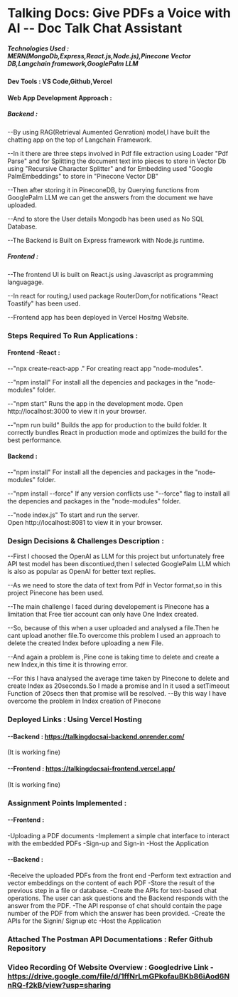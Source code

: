 # Talking Docs: Give PDFs a Voice with AI -- Doc Talk Chat Assistant

##### Technologies Used : MERN(MongoDb,Express,React.js,Node.js),Pinecone Vector DB,Langchain framework,GooglePalm LLM

#### Dev Tools : VS Code,Github,Vercel

#### Web App Development Approach :

##### Backend :
--By using RAG(Retrieval Aumented Genration) model,I have   built the chatting app on the top of Langchain Framework.

--In it there are three steps involved in Pdf file extraction using   Loader "Pdf Parse" and for Splitting the document text into   pieces to store in Vector Db using "Recursive Character     Splitter" and for Embedding used "Google PalmEmbeddings"
  to store in "Pinecone Vector DB"
  
--Then after storing it in PineconeDB, by Querying functions    from GooglePalm LLM we can get the answers from the    document we have uploaded.

--And to store the User details Mongodb has been used as No    SQL Database.

--The Backend is Built on Express framework with Node.js runtime.


##### Frontend :
--The frontend UI is built on React.js using Javascript as programming languagage.

--In react for routing,I used package RouterDom,for notifications "React Toastify" has been used.

--Frontend app has been deployed in Vercel Hositng Website.

### Steps Required To Run Applications :

#### Frontend -React :

--"npx create-react-app ."
  For creating react app "node-modules".

--"npm install"
   For install all the depencies and packages in the "node-modules" folder.

--"npm start"
   Runs the app in the development mode.
   Open http://localhost:3000 to view it in your browser.

--"npm run build"
   Builds the app for production to the build folder. 
   It correctly bundles React in production mode and optimizes the build for the best performance.

#### Backend :

--"npm install"
     For install all the depencies and packages in the "node-modules" folder.

--"npm install --force"
    If any version conflicts use "--force" flag to  install all the depencies and packages in the "node-modules" folder.

--"node index.js"
   To start and run the server.  
   Open http://localhost:8081 to view it in your browser.

### Design Decisions & Challenges Description :

--First I choosed the OpenAI as LLM for this project but unfortunately free API test model has been discontiued,then I selected GooglePalm LLM which
   is also as popular as OpenAI for better text replies.
   
--As we need to store the data of text from Pdf in Vector format,so in this project Pinecone has been used.

--The main challenge I faced during developement is Pinecone has a limitation that Free tier account can only have One Index created.

--So, because of this when a user uploaded and analysed a file.Then he cant upload another file.To overcome this problem I used an approach to delete the
  created Index before uploading a new File.
  
--And again a problem is ,Pine cone is taking time to delete and create a new Index,in this time it is throwing error.

--For this I hava analysed the average time taken by Pinecone to delete and create Index as 20seconds.So I made a promise and In it used a setTimeout   Function of 20secs then that promise will be resolved.
--By this way I have overcome the problem in Index creation of Pinecone

### Deployed Links : Using Vercel Hosting

#### --Backend : https://talkingdocsai-backend.onrender.com/
(It is working fine)
  <!-- (The issue with vercel is it will not work as a server.If we make a request it just start server and provide response again it will stop.Becasue of this MongoDb is causing issues) -->

#### --Frontend : https://talkingdocsai-frontend.vercel.app/
  (It is working fine)

### Assignment Points Implemented :

#### --Frontend :
-Uploading a PDF documents
-Implement a simple chat interface to interact with the embedded PDFs
-Sign-up and Sign-in
-Host the Application

#### --Backend :
-Receive the uploaded PDFs from the front end
-Perform text extraction and vector embeddings on the content of each PDF
-Store the result of the previous step in a file or database.
-Create the APIs for text-based chat operations. The user can ask
questions and the Backend responds with the answer from the PDF.
-The API response of chat should contain the page number of the PDF from which
the answer has been provided.
-Create the APIs for the Signin/ Signup etc
-Host the Application

### Attached The Postman API Documentations : Refer Github Repository

### Video Recording Of Website Overview : Googledrive Link  - https://drive.google.com/file/d/1ffNrLmGPkofauBKb86iAod6NnRQ-f2kB/view?usp=sharing

